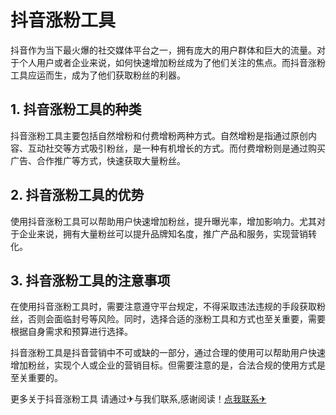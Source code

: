 # 抖音涨粉工具

抖音作为当下最火爆的社交媒体平台之一，拥有庞大的用户群体和巨大的流量。对于个人用户或者企业来说，如何快速增加粉丝成为了他们关注的焦点。而抖音涨粉工具应运而生，成为了他们获取粉丝的利器。

## 1. 抖音涨粉工具的种类

抖音涨粉工具主要包括自然增粉和付费增粉两种方式。自然增粉是指通过原创内容、互动社交等方式吸引粉丝，是一种有机增长的方式。而付费增粉则是通过购买广告、合作推广等方式，快速获取大量粉丝。

## 2. 抖音涨粉工具的优势

使用抖音涨粉工具可以帮助用户快速增加粉丝，提升曝光率，增加影响力。尤其对于企业来说，拥有大量粉丝可以提升品牌知名度，推广产品和服务，实现营销转化。

## 3. 抖音涨粉工具的注意事项

在使用抖音涨粉工具时，需要注意遵守平台规定，不得采取违法违规的手段获取粉丝，否则会面临封号等风险。同时，选择合适的涨粉工具和方式也至关重要，需要根据自身需求和预算进行选择。

抖音涨粉工具是抖音营销中不可或缺的一部分，通过合理的使用可以帮助用户快速增加粉丝，实现个人或企业的营销目标。但需要注意的是，合法合规的使用方式是至关重要的。

更多关于抖音涨粉工具 请通过✈与我们联系,感谢阅读！[点我联系✈](https://qa.G208.com)